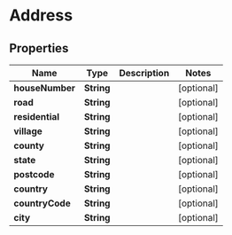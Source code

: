 
# Address

## Properties
Name | Type | Description | Notes
------------ | ------------- | ------------- | -------------
**houseNumber** | **String** |  |  [optional]
**road** | **String** |  |  [optional]
**residential** | **String** |  |  [optional]
**village** | **String** |  |  [optional]
**county** | **String** |  |  [optional]
**state** | **String** |  |  [optional]
**postcode** | **String** |  |  [optional]
**country** | **String** |  |  [optional]
**countryCode** | **String** |  |  [optional]
**city** | **String** |  |  [optional]



